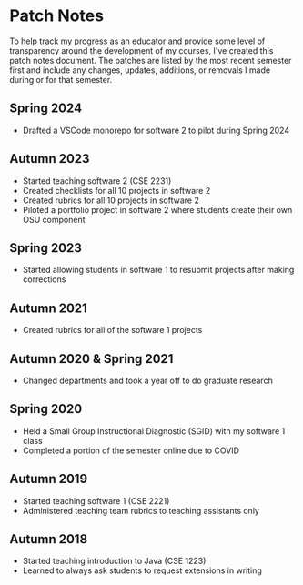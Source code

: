 # Patch Notes

To help track my progress as an educator and provide some
level of transparency around the development of my courses,
I've created this patch notes document. The patches are listed
by the most recent semester first and include any changes,
updates, additions, or removals I made during or for that semester.

## Spring 2024

- Drafted a VSCode monorepo for software 2 to pilot during Spring 2024

## Autumn 2023

- Started teaching software 2 (CSE 2231)
- Created checklists for all 10 projects in software 2
- Created rubrics for all 10 projects in software 2
- Piloted a portfolio project in software 2 where students create their own OSU component

## Spring 2023

- Started allowing students in software 1 to resubmit projects after making corrections

## Autumn 2021

- Created rubrics for all of the software 1 projects

## Autumn 2020 & Spring 2021

- Changed departments and took a year off to do graduate research

## Spring 2020

- Held a Small Group Instructional Diagnostic (SGID) with my software 1 class
- Completed a portion of the semester online due to COVID

## Autumn 2019

- Started teaching software 1 (CSE 2221)
- Administered teaching team rubrics to teaching assistants only

## Autumn 2018

- Started teaching introduction to Java (CSE 1223)
- Learned to always ask students to request extensions in writing
